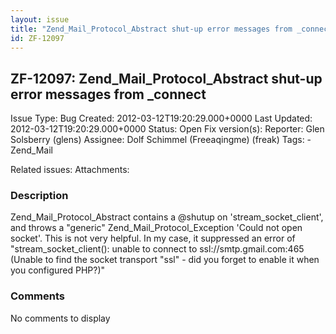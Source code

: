 ```yaml
---
layout: issue
title: "Zend_Mail_Protocol_Abstract shut-up error messages from _connect"
id: ZF-12097
---
```


ZF-12097: Zend\_Mail\_Protocol\_Abstract shut-up error messages from \_connect
------------------------------------------------------------------------------

 Issue Type: Bug Created: 2012-03-12T19:20:29.000+0000 Last Updated: 2012-03-12T19:20:29.000+0000 Status: Open Fix version(s): 
 Reporter:  Glen Solsberry (glens)  Assignee:  Dolf Schimmel (Freeaqingme) (freak)  Tags: - Zend\_Mail
 
 Related issues: 
 Attachments: 
### Description

Zend\_Mail\_Protocol\_Abstract contains a @shutup on 'stream\_socket\_client', and throws a "generic" Zend\_Mail\_Protocol\_Exception 'Could not open socket'. This is not very helpful. In my case, it suppressed an error of "stream\_socket\_client(): unable to connect to <a>ssl://smtp.gmail.com:465</a> (Unable to find the socket transport "ssl" - did you forget to enable it when you configured PHP?)"

 

 

### Comments

No comments to display